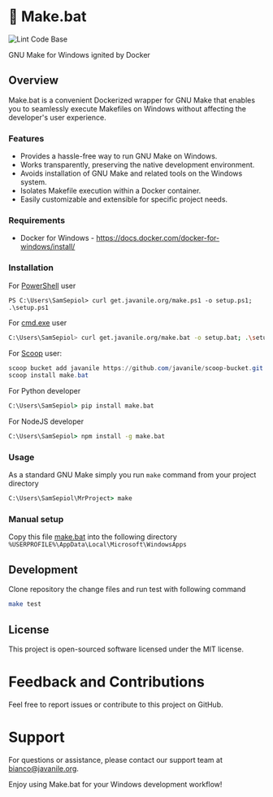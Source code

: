 # 🐃 Make.bat

![Lint Code Base](https://github.com/javanile/make.bat/workflows/Lint%20Code%20Base/badge.svg)

GNU Make for Windows ignited by Docker

## Overview

Make.bat is a convenient Dockerized wrapper for GNU Make that enables you to seamlessly execute Makefiles on Windows without affecting the developer's user experience.

### Features

* Provides a hassle-free way to run GNU Make on Windows.
* Works transparently, preserving the native development environment.
* Avoids installation of GNU Make and related tools on the Windows system.
* Isolates Makefile execution within a Docker container.
* Easily customizable and extensible for specific project needs.

### Requirements

* Docker for Windows - <https://docs.docker.com/docker-for-windows/install/> 

### Installation

For [PowerShell](https://en.wikipedia.org/wiki/PowerShell) user

```shell
PS C:\Users\SamSepiol> curl get.javanile.org/make.ps1 -o setup.ps1; .\setup.ps1
```

For [cmd.exe](https://en.wikipedia.org/wiki/Cmd.exe) user

```sh
C:\Users\SamSepiol> curl get.javanile.org/make.bat -o setup.bat; .\setup.bat
```

For [Scoop](https://scoop.sh/) user:

```powershell
scoop bucket add javanile https://github.com/javanile/scoop-bucket.git
scoop install make.bat
```

For Python developer

```cmd
C:\Users\SamSepiol> pip install make.bat
```

For NodeJS developer 

```cmd
C:\Users\SamSepiol> npm install -g make.bat
```

### Usage

As a standard GNU Make simply you run `make` command from your project directory  

```cmd
C:\Users\SamSepiol\MrProject> make 
```

### Manual setup

Copy this file [make.bat](https://raw.githubusercontent.com/javanile/make.bat/master/make.bat) into the following directory `%USERPROFILE%\AppData\Local\Microsoft\WindowsApps`

## Development

Clone repository the change files and run test with following command

```bash
make test
```

## License

This project is open-sourced software licensed under the MIT license.

# Feedback and Contributions

Feel free to report issues or contribute to this project on GitHub.

# Support

For questions or assistance, please contact our support team at bianco@javanile.org.

Enjoy using Make.bat for your Windows development workflow!
